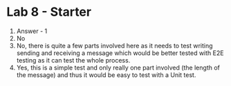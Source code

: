 # Lab 8 - Starter

1) Answer - 1 
2) No
3) No, there is quite a few parts involved here as it needs to test writing sending and receiving a message which would be better tested with E2E testing as it can test the whole process.
4) Yes, this is a simple test and only really one part involved (the length of the message) and thus it would be easy to test with a Unit test.